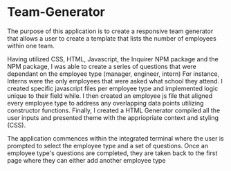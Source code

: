 # Team-Generator

The purpose of this application is to create a responsive team generator that allows a user to create a template that lists the number of employees within one team. 

Having utilized CSS, HTML, Javascript, the Inquirer NPM package and the NPM package, I was able to create a series of questions that were dependant on the employee type (manager, engineer, intern) For instance, Interns were the only employees that were asked what school they attend. I created specific javascript files per employee type and implemented logic unique to their field while. I then created an employee js file that aligned every employee type to address any overlapping data points utilizing constructor functions. Finally, I created a HTML Generator compiled all the user inputs and presented theme with the appriopriate context and styling (CSS).

The application commences within the integrated terminal where the user is prompted to select the employee type and a set of questions. Once an employee type's questions are completed, they are taken back to the first page where they can either add another employee type 

